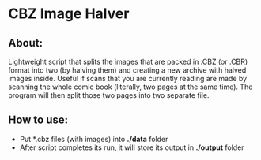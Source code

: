 # CBZ Image Halver

## About:

Lightweight script that splits the images that are packed in .CBZ (or .CBR) format into two (by halving them) and creating a new archive with halved images inside.
Useful if scans that you are currently reading are made by scanning the whole comic book (literally, two pages at the same time). The program will then split those two pages into two separate file.

## How to use:

- Put \*.cbz files (with images) into **./data** folder
- After script completes its run, it will store its output in **./output** folder
